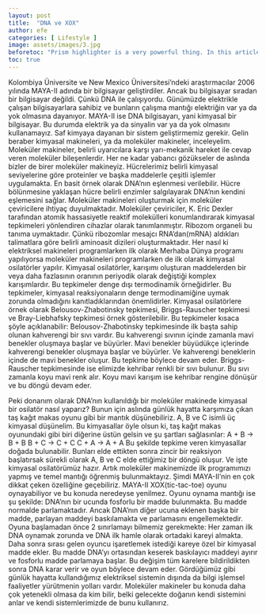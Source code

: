 ```yaml
---
layout: post
title:  "DNA ve XOX"
author: efe
categories: [ Lifestyle ]
image: assets/images/3.jpg
beforetoc: "Prism highlighter is a very powerful thing. In this article I'm going to show you what you can actually do with it, some tricks and tips while editing your post. Tocs is also enabled as you can see in summary."
toc: true
---
```


Kolombiya Üniversite ve New Mexico Üniversitesi’ndeki araştırmacılar 2006 yılında MAYA-II adında bir bilgisayar geliştirdiler. Ancak bu bilgisayar sıradan bir bilgisayar değildi. Çünkü DNA ile çalışıyordu. Günümüzde elektrikle çalışan bilgisayarlara sahibiz ve bunların çalışma mantığı elektriğin var ya da yok olmasına dayanıyor. MAYA-II ise DNA bilgisayarı, yani kimyasal bir bilgisayar. Bu durumda elektrik ya da sinyalin var ya da yok olmasını kullanamayız. Saf kimyaya dayanan bir sistem geliştirmemiz gerekir.  Gelin beraber kimyasal makineleri, ya da moleküler makineler, inceleyelim.
Moleküler makineler, belirli uyarıcılara karşı yarı-mekanik hareket ile cevap veren moleküler bileşenlerdir. Her ne kadar yabancı gözükseler de aslında bizler de birer moleküler makineyiz. Hücrelerimiz belirli kimyasal seviyelerine göre proteinler ve başka maddelerle çeşitli işlemler uygulamakta. En basit örnek olarak DNA’nın eşlenmesi verilebilir. Hücre bölünmesine yaklaşan hücre belirli enzimler salgılayarak DNA’nın kendini eşlemesini sağlar. 
Moleküler makineleri oluşturmak için moleküler çeviricilere ihtiyaç duyulmaktadır. Moleküler çeviriciler, K. Eric Dexler tarafından atomik hassasiyetle reaktif molekülleri konumlandırarak kimyasal tepkimeleri yönlendiren cihazlar olarak tanımlanmıştır. Ribozom organeli bu tanıma uymaktadır. Çünkü ribozomlar mesajcı RNA’dan(mRNA) aldıkları talimatlara göre belirli aminoasit dizileri oluşturmaktadır. 
Her nasıl ki elektriksel makineleri  programlarken ilk olarak Merhaba Dünya programı yapılıyorsa moleküler makineleri programlarken de ilk olarak kimyasal osilatörler yapılır. Kimyasal osilatörler, karışımı oluşturan maddelerden bir veya daha fazlasının oranının periyodik olarak değiştiği komplex karışımlardır. Bu tepkimeler denge dışı termodinamik örneğidirler. Bu tepkimeler, kimyasal reaksiyonaların denge termodinamiğine uymak zorunda olmadığını kanıtladıklarından önemlidirler. Kimyasal osilatörlere örnek olarak Belousov-Zhabotinsky tepkimesi, Briggs-Rauscher tepkimesi ve Bray-Liebhafsky tepkimesi örnek gösterilebilir. Bu tepkimeler kısaca şöyle açıklanabilir: Belousov-Zhabotinsky tepkimesinde ilk başta sahip olunan kahverengi bir sıvı vardır. Bu kahverengi sıvının içinde zamanla mavi benekler oluşmaya başlar ve büyürler. Mavi benekler büyüdükçe içlerinde kahverengi benekler oluşmaya başlar ve büyürler. Ve kahverengi beneklerin içinde de mavi benekler oluşur. Bu tepkime böylece devam eder. Briggs-Rauscher tepkimesinde ise elimizde kehribar renkli bir sıvı bulunur. Bu sıvı zamanla koyu mavi renk alır. Koyu mavi karışım ise kehribar rengine dönüşür ve bu döngü devam eder. 



 Peki donanım olarak DNA’nın kullanıldığı bir moleküler makinede kimyasal bir osilatör nasıl yaparız? Bunun için aslında günlük hayatta karşımıza çıkan taş kağıt makas oyunu gibi bir mantık düşünebiliriz.  A, B ve C isimli üç kimyasal düşünelim. Bu kimyasallar öyle olsun ki, taş kağıt makas oyunundaki gibi biri diğerine üstün gelsin ve şu şartları sağlasınlar:
					A + B ->  B + B
					B + C -> C + C
					C + A -> A + A
	Bu şekilde tepkime veren kimyasallar doğada bulunabilir. Bunları elde ettikten sonra zincir bir reaksiyon başlatırsak sürekli olarak A, B ve C elde ettiğimiz bir döngü oluşur. Ve işte kimyasal osilatörümüz hazır.
	Artık moleküler makinemizde ilk programımızı yapmış ve temel mantığı öğrenmiş bulunmaktayız. Şimdi MAYA-II’nin en çok dikkat çeken özelliğine geçebiliriz. MAYA-II XOX(tic-tac-toe) oyunu oynayabiliyor ve bu konuda neredeyse yenilmez. Oyunu oynama mantığı ise şu şekilde: DNA’nın bir ucunda fosforlu bir madde bulunmakta. Bu madde normalde parlamaktadır. Ancak DNA’nın diğer ucuna eklenen başka bir madde, parlayan maddeyi baskılamakta ve parlamasını engellemektedir. Oyuna başlamadan önce 2 sınırlamayı bilmemiz gerekmekte: Her zaman ilk DNA oynamak zorunda ve DNA ilk hamle olarak ortadaki kareyi almakta. Daha sonra sırası gelen oyuncu işaretlemek istediği kareye özel bir kimyasal madde ekler. Bu madde DNA’yı ortasından keserek baskılayıcı maddeyi ayırır ve fosforlu madde parlamaya başlar. Bu değişim tüm karelere bildirildikten sonra DNA karar verir ve oyun böylece devam eder.
	Gördüğümüz gibi günlük hayatta kullandığımız elektriksel sistemin dışında da bilgi işlemsel faaliyetler yürütmenin yolları vardır. Moleküler makineler bu konuda daha çok yetenekli olmasa da kim bilir, belki gelecekte doğanın kendi sistemini anlar ve kendi sistemlerimizde de bunu kullanırız.

